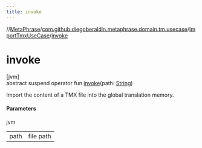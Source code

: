 ```yaml
---
title: invoke
---
```

//[MetaPhrase](../../../index.html)/[com.github.diegoberaldin.metaphrase.domain.tm.usecase](../index.html)/[ImportTmxUseCase](index.html)/[invoke](invoke.html)



# invoke



[jvm]\
abstract suspend operator fun [invoke](invoke.html)(path: [String](https://kotlinlang.org/api/latest/jvm/stdlib/kotlin/-string/index.html))



Import the content of a TMX file into the global translation memory.



#### Parameters


jvm

| | |
|---|---|
| path | file path |




